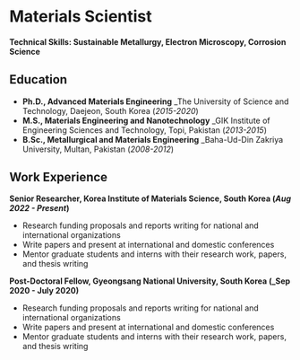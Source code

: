 # Materials Scientist

#### Technical Skills: Sustainable Metallurgy, Electron Microscopy, Corrosion Science

## Education
- **Ph.D., Advanced Materials Engineering** 
_The University of Science and Technology, Daejeon, South Korea (_2015-2020_) 								       		
- **M.S., Materials Engineering and Nanotechnology**
_GIK Institute of Engineering Sciences and Technology, Topi, Pakistan  (_2013-2015_)			        		
- **B.Sc., Metallurgical and Materials Engineering**
_Baha-Ud-Din Zakriya University, Multan, Pakistan (_2008-2012_)

## Work Experience
**Senior Researcher, Korea Institute of Materials Science, South Korea  (_Aug 2022 - Present_)**
- Research funding proposals and reports writing for national and international organizations
- Write papers and present at international and domestic conferences
- Mentor graduate students and interns with their research work, papers, and thesis writing

**Post-Doctoral Fellow, Gyeongsang National University, South Korea (_Sep 2020 - July 2020)**
- Research funding proposals and reports writing for national and international organizations
- Write papers and present at international and domestic conferences
- Mentor graduate students and interns with their research work, papers, and thesis writing

